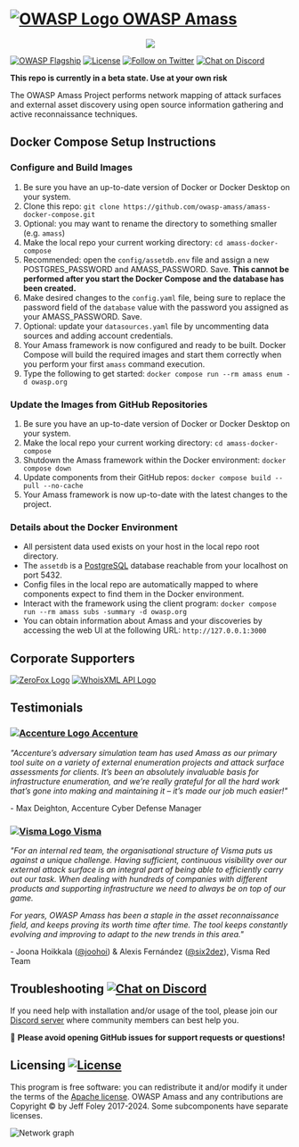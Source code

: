 # [![OWASP Logo](https://github.com/owasp-amass/amass/blob/master/images/owasp_logo.png) OWASP Amass](https://owasp.org/www-project-amass/)

<p align="center">
  <img src="https://github.com/owasp-amass/amass/blob/master/images/amass_video.gif">
</p>

[![OWASP Flagship](https://img.shields.io/badge/owasp-flagship%20project-48A646.svg)](https://owasp.org/projects/#sec-flagships)
[![License](https://img.shields.io/badge/license-apache%202-blue)](https://www.apache.org/licenses/LICENSE-2.0)
[![Follow on Twitter](https://img.shields.io/twitter/follow/owaspamass.svg?logo=twitter)](https://twitter.com/owaspamass)
[![Chat on Discord](https://img.shields.io/discord/433729817918308352.svg?logo=discord)](https://discord.gg/t7j6FeShKb)

**This repo is currently in a beta state. Use at your own risk**

The OWASP Amass Project performs network mapping of attack surfaces and external asset discovery using open source information gathering and active reconnaissance techniques.

## Docker Compose Setup Instructions

### Configure and Build Images

1. Be sure you have an up-to-date version of Docker or Docker Desktop on your system.
2. Clone this repo: `git clone https://github.com/owasp-amass/amass-docker-compose.git`
3. Optional: you may want to rename the directory to something smaller (e.g. `amass`)
4. Make the local repo your current working directory: `cd amass-docker-compose`
5. Recommended: open the `config/assetdb.env` file and assign a new POSTGRES_PASSWORD and AMASS_PASSWORD. Save. **This cannot be performed after you start the Docker Compose and the database has been created.**
6. Make desired changes to the `config.yaml` file, being sure to replace the password field of the `database` value with the password you assigned as your AMASS_PASSWORD. Save.
7. Optional: update your `datasources.yaml` file by uncommenting data sources and adding account credentials.
8. Your Amass framework is now configured and ready to be built. Docker Compose will build the required images and start them correctly when you perform your first `amass` command execution.
9. Type the following to get started: `docker compose run --rm amass enum -d owasp.org`

### Update the Images from GitHub Repositories

1. Be sure you have an up-to-date version of Docker or Docker Desktop on your system.
2. Make the local repo your current working directory: `cd amass-docker-compose`
3. Shutdown the Amass framework within the Docker environment: `docker compose down`
4. Update components from their GitHub repos: `docker compose build --pull --no-cache`
5. Your Amass framework is now up-to-date with the latest changes to the project.

### Details about the Docker Environment

* All persistent data used exists on your host in the local repo root directory.
* The `assetdb` is a [PostgreSQL](https://github.com/postgres/postgres) database reachable from your localhost on port 5432.
* Config files in the local repo are automatically mapped to where components expect to find them in the Docker environment.
* Interact with the framework using the client program: `docker compose run --rm amass subs -summary -d owasp.org`
* You can obtain information about Amass and your discoveries by accessing the web UI at the following URL: `http://127.0.0.1:3000`

## Corporate Supporters

[![ZeroFox Logo](https://github.com/owasp-amass/amass/blob/master/images/zerofox_logo.png)](https://www.zerofox.com/) [![WhoisXML API Logo](https://github.com/owasp-amass/amass/blob/master/images/whoisxmlapi_logo.png)](https://www.whoisxmlapi.com/)

## Testimonials

### [![Accenture Logo](https://github.com/owasp-amass/amass/blob/master/images/accenture_logo.png) Accenture](https://www.accenture.com/)

*"Accenture’s adversary simulation team has used Amass as our primary tool suite on a variety of external enumeration projects and attack surface assessments for clients. It’s been an absolutely invaluable basis for infrastructure enumeration, and we’re really grateful for all the hard work that’s gone into making and maintaining it – it’s made our job much easier!"*

\- Max Deighton, Accenture Cyber Defense Manager

### [![Visma Logo](https://github.com/owasp-amass/amass/blob/master/images/visma_logo.png) Visma](https://www.visma.com/)

*"For an internal red team, the organisational structure of Visma puts us against a unique challenge. Having sufficient, continuous visibility over our external attack surface is an integral part of being able to efficiently carry out our task. When dealing with hundreds of companies with different products and supporting infrastructure we need to always be on top of our game.*

*For years, OWASP Amass has been a staple in the asset reconnaissance field, and keeps proving its worth time after time. The tool keeps constantly evolving and improving to adapt to the new trends in this area."*

\- Joona Hoikkala ([@joohoi](https://github.com/joohoi)) & Alexis Fernández ([@six2dez](https://github.com/six2dez)), Visma Red Team

## Troubleshooting [![Chat on Discord](https://img.shields.io/discord/433729817918308352.svg?logo=discord)](https://discord.gg/t7j6FeShKb)

If you need help with installation and/or usage of the tool, please join our [Discord server](https://discord.gg/t7j6FeShKb) where community members can best help you.

:stop_sign:   **Please avoid opening GitHub issues for support requests or questions!**

## Licensing [![License](https://img.shields.io/badge/license-apache%202-blue)](https://www.apache.org/licenses/LICENSE-2.0)

This program is free software: you can redistribute it and/or modify it under the terms of the [Apache license](LICENSE). OWASP Amass and any contributions are Copyright © by Jeff Foley 2017-2024. Some subcomponents have separate licenses.

![Network graph](https://github.com/owasp-amass/amass/blob/master/images/network_06092018.png "Amass Network Mapping")
